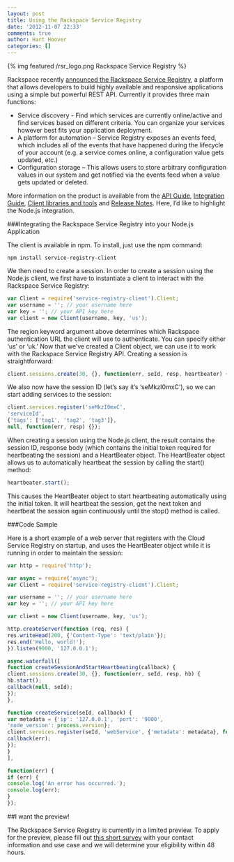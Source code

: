```yaml
---
layout: post
title: Using the Rackspace Service Registry
date: '2012-11-07 22:33'
comments: true
author: Hart Hoover
categories: []
---
```

{% img featured /rsr_logo.png Rackspace Service Registry %}

Rackspace recently [announced the Rackspace Service Registry](http://www.rackspace.com/blog/keep-track-of-your-services-and-applications-with-the-new-rackspace-service-registry/), a platform that allows developers to build highly available and responsive applications using a simple but powerful REST API. Currently it provides three main functions:

* Service discovery -  Find which services are currently online/active and find services based on different criteria. You can organize your services however best fits your application deployment.
* A platform for automation – Service Registry exposes an events feed, which includes all of the events that have happened during the lifecycle of your account (e.g. a service comes online, a configuration value gets updated, etc.)
* Configuration storage – This allows users to store arbitrary configuration values in our system and get notified via the events feed when a value gets updated or deleted.

<!-- more -->

More information on the product is available from the [API Guide](http://docs.rackspace.com/rsr/api/v1.0/sr-devguide/content/overview.html), [Integration Guide](http://docs.rackspace.com/rsr/api/v1.0/sr-devguide/content/integration-instructions.html), [Client libraries and tools](http://docs.rackspace.com/rsr/api/v1.0/sr-devguide/content/client-libraries-and-tools.html) and [Release Notes](http://docs.rackspace.com/rsr/api/v1.0/sr-devguide/content/release-notes.html). Here, I’d like to highlight the Node.js integration.

###Integrating the Rackspace Service Registry into your Node.js Application

The client is available in npm. To install, just use the npm command:
```
npm install service-registry-client
```
We then need to create a session. In order to create a session using the Node.js client, we first have to instantiate a client to interact with the Rackspace Service Registry:
``` javascript
var Client = require('service-registry-client').Client;
var username = ''; // your username here
var key = ''; // your API key here
var client = new Client(username, key, 'us');
```
The region keyword argument above determines which Rackspace authentication URL the client will use to authenticate. You can specify either ‘us’ or ‘uk.’ Now that we’ve created a Client object, we can use it to work with the Rackspace Service Registry API. Creating a session is straightforward:
``` javascript
client.sessions.create(30, {}, function(err, seId, resp, heartbeater) {});
```
We also now have the session ID (let’s say it’s ‘seMkzI0mxC’), so we can start adding services to the session:
``` javascript
client.services.register('seMkzI0mxC',
'serviceId',
{'tags': ['tag1', 'tag2', 'tag3']},
null, function(err, resp) {});
```
When creating a session using the Node.js client, the result contains the session ID, response body (which contains the initial token required for heartbeating the session) and a HeartBeater object. The HeartBeater object allows us to automatically heartbeat the session by calling the start() method:
```javascript
heartbeater.start();
```
This causes the HeartBeater object to start heartbeating automatically using the initial token. It will heartbeat the session, get the next token and heartbeat the session again continuously until the stop() method is called.

###Code Sample

Here is a short example of a web server that registers with the Cloud Service Registry on startup, and uses the HeartBeater object while it is running in order to maintain the session:
``` javascript
var http = require('http');

var async = require('async');
var Client = require('service-registry-client').Client;

var username = ''; // your username here
var key = ''; // your API key here

var client = new Client(username, key, 'us');

http.createServer(function (req, res) {
res.writeHead(200, {'Content-Type': 'text/plain'});
res.end('Hello, world!');
}).listen(9000, '127.0.0.1');

async.waterfall([
function createSessionAndStartHeartbeating(callback) {
client.sessions.create(30, {}, function(err, seId, resp, hb) {
hb.start();
callback(null, seId);
});
},

function createService(seId, callback) {
var metadata = {'ip': '127.0.0.1', 'port': '9000',
'node_version': process.version};
client.services.register(seId, 'webService', {'metadata': metadata}, function(err, resp) {
callback(err);
});
}
],

function(err) {
if (err) {
console.log('An error has occurred.');
console.log(err);
}
});
```
##I want the preview!

The Rackspace Service Registry is currently in a limited preview. To apply for the preview, please fill out [this short survey](https://surveys.rackspace.com/Survey.aspx?s=f3d6e51580ab4510a564487fafdafdfd) with your contact information and use case and we will determine your eligibility within 48 hours.
